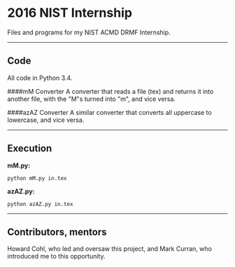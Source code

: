 # 2016 NIST Internship
Files and programs for my NIST ACMD DRMF Internship.

---

## Code
All code in Python 3.4.

####mM Converter
A converter that reads a file (tex) and returns it into another file, with the "M"s turned into "m", and vice versa.

####azAZ Converter
A similar converter that converts all uppercase to lowercase, and vice versa.

---

## Execution
**mM.py:**
```
python mM.py in.tex
```

**azAZ.py:**
```
python azAZ.py in.tex
```

---

## Contributors, mentors
Howard Cohl, who led and oversaw this project, and Mark Curran, who introduced me to this opportunity.

